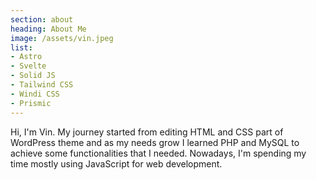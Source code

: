 ```yaml
---
section: about
heading: About Me
image: /assets/vin.jpeg
list: 
- Astro
- Svelte
- Solid JS
- Tailwind CSS
- Windi CSS
- Prismic
---
```

Hi, I'm Vin. My journey started from editing HTML and CSS part of WordPress theme and as my needs grow I learned PHP and MySQL to achieve some functionalities that I needed.
Nowadays, I'm spending my time mostly using JavaScript for web development.